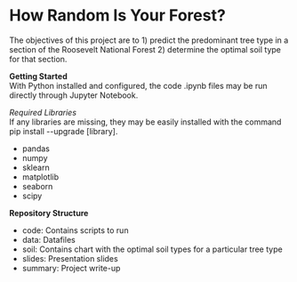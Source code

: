 # How Random Is Your Forest?
The objectives of this project are to 1) predict the predominant tree type in a section of the Roosevelt National Forest 2) determine the optimal soil type for that section. 

**Getting Started**   
With Python installed and configured, the code .ipynb files may be run directly through Jupyter Notebook.  
  
*Required Libraries*  
If any libraries are missing, they may be easily installed with the command pip install --upgrade [library].

- pandas  
- numpy  
- sklearn  
- matplotlib  
- seaborn
- scipy  

**Repository Structure**  
- code: Contains scripts to run  
- data: Datafiles  
- soil: Contains chart with the optimal soil types for a particular tree type  
- slides: Presentation slides  
- summary: Project write-up  
